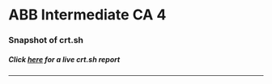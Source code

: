 # ABB Intermediate CA 4
### Snapshot of crt.sh
##### Click [here](https://crt.sh/?q=60E875633907E501FB26A10AFBD973021C53AE2F6018714587160E83D52E19A2) for a live crt.sh report

---
